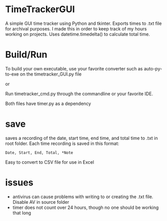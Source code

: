 # TimeTrackerGUI
A simple GUI time tracker using Python and tkinter. Exports times to .txt file for archival purposes. 
I made this in order to keep track of my hours working on projects.
Uses datetime.timedelta() to calculate total time.

# Build/Run
To build your own executable, use your favorite converter such as auto-py-to-exe on the timetracker_GUI.py file

or

Run timetracker_cmd.py through the commandline or your favorite IDE.

Both files have timer.py as a dependency

# save
saves a recording of the date, start time, end time, and total time to .txt in root folder.
Each time recording is saved in this format: 
```
Date, Start, End, Total, *Note
```
Easy to convert to CSV file for use in Excel

# issues
- antivirus can cause problems with writing to or creating the .txt file. Disable AV in source folder
- timer does not count over 24 hours, though no one should be working that long

